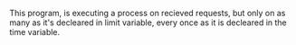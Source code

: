 This program, is executing a process on recieved requests,
but only on as many as it's decleared in limit variable,
every once as it is decleared in the time variable.
